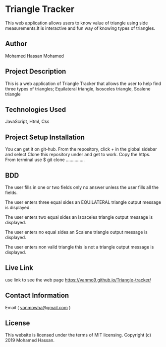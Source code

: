 # Triangle Tracker
This web application allows users to know value of triangle using side measurements.It is interactive and fun way of knowing types of triangles.

## Author
Mohamed Hassan Mohamed

## Project Description
This is a web application of Triangle Tracker that allows the user to help find three types of triangles; Equilateral triangle, Isosceles triangle, Scalene triangle

## Technologies Used
JavaScript, Html, Css

## Project Setup Installation
You can get it on git-hub. From the repository, click + in the global sidebar and select Clone this repository under and get to work. Copy the https. From terminal use $ git clone ...............

## BDD
The user fills in one or two fields only no answer unless the user fills all the fields.

The user enters three equal sides an EQUILATERAL triangle output message is displayed.

The user enters two equal sides an Isosceles triangle output message is displayed.

The user enters no equal sides an Scalene triangle output message is displayed.

The user enters non valid triangle  this is not a triangle output message is displayed.

## Live Link
use link to see the web page
https://vanmo9.github.io/Triangle-tracker/

## Contact Information
Email ( vanmowha@gmail.com )

## License
This website is licensed under the terms of MIT licensing. Copyright (c) 2019 Mohamed Hassan.
